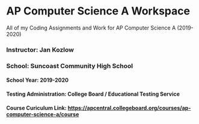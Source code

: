 # AP Computer Science A Workspace
All of my Coding Assignments and Work for AP Computer Science A (2019-2020)

### Instructor: Jan Kozlow
### School: Suncoast Community High School
#### School Year: 2019-2020
#### Testing Administration: College Board / Educational Testing Service
#### Course Curiculum Link: https://apcentral.collegeboard.org/courses/ap-computer-science-a/course
